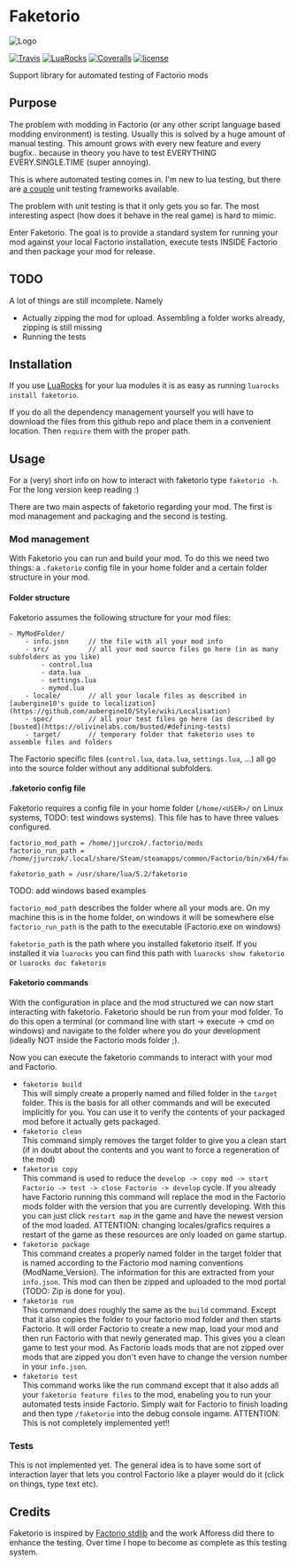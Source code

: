 # Faketorio
![Logo](https://github.com/JonasJurczok/faketorio/raw/master/img/faketorio.jpg)

[![Travis](https://img.shields.io/travis/JonasJurczok/faketorio.svg)](https://travis-ci.org/JonasJurczok/faketorio)
[![LuaRocks](https://img.shields.io/luarocks/v/jasonmiles/faketorio.svg)](https://luarocks.org/modules/jasonmiles/faketorio)
[![Coveralls](https://img.shields.io/coveralls/JonasJurczok/faketorio.svg)](https://coveralls.io/github/JonasJurczok/faketorio)
[![license](https://img.shields.io/github/license/jonasjurczok/faketorio.svg)](https://opensource.org/licenses/MIT)

Support library for automated testing of Factorio mods

## Purpose
The problem with modding in Factorio (or any other script language based modding environment) is testing.
Usually this is solved by a huge amount of manual testing. This amount grows with every new feature and every bugfix.. because in theory you have to test EVERYTHING EVERY.SINGLE.TIME (super annoying).

This is where automated testing comes in. I'm new to lua testing, but there are [a couple](http://lua-users.org/wiki/UnitTesting) unit testing frameworks available.

The problem with unit testing is that it only gets you so far. The most interesting aspect (how does it behave in the real game) is hard to mimic.

Enter Faketorio. The goal is to provide a standard system for running your mod against your local Factorio installation, execute tests INSIDE
Factorio and then package your mod for release.

## TODO
A lot of things are still incomplete. Namely
* Actually zipping the mod for upload. Assembling a folder works already, zipping is still missing
* Running the tests

## Installation

If you use [LuaRocks](https://luarocks.org) for your lua modules it is as easy as running `luarocks install faketorio`.

If you do all the dependency management yourself you will have to download the files from this github repo and place them in a convenient location. Then `require` them with the proper path.

## Usage

For a (very) short info on how to interact with faketorio type `faketorio -h`. For the long version keep reading :)

There are two main aspects of faketorio regarding your mod. The first is mod management and packaging and the second is testing.

### Mod management

With Faketorio you can run and build your mod. To do this we need two things: a `.faketorio` config file in your home folder and a certain folder
structure in your mod.

#### Folder structure

Faketorio assumes the following structure for your mod files:
```
- MyModFolder/
    - info.json     // the file with all your mod info
    - src/          // all your mod source files go here (in as many subfolders as you like)
        - control.lua
        - data.lua
        - settings.lua
        - mymod.lua
    - locale/       // all your locale files as described in [aubergine10's guide to localization](https://github.com/aubergine10/Style/wiki/Localisation)
    - spec/         // all your test files go here (as described by [busted](https://olivinelabs.com/busted/#defining-tests)
    - target/       // temporary folder that faketorio uses to assemble files and folders
```

The Factorio specific files (`control.lua`, `data.lua`, `settings.lua`, ...) all go into the source folder without any additional subfolders.

#### .faketorio config file
Faketorio requires a config file in your home folder (`/home/<USER>/` on Linux systems, TODO: test windows systems).
This file has to have three values configured.

```properties
factorio_mod_path = /home/jjurczok/.factorio/mods
factorio_run_path = /home/jjurczok/.local/share/Steam/steamapps/common/Factorio/bin/x64/factorio

faketorio_path = /usr/share/lua/5.2/faketorio
```

TODO: add windows based examples

`factorio_mod_path` describes the folder where all your mods are. On my machine this is in the home folder, on windows it will be somewhere else
`factorio_run_path` is the path to the executable (Factorio.exe on windows)

`faketorio_path` is the path where you installed faketorio itself. If you installed it via `luarocks` you can find this path with `luarocks show faketorio` or `luarocks doc faketorio`

#### Faketorio commands

With the configuration in place and the mod structured we can now start interacting with faketorio. Faketorio should be run from your mod folder.
To do this open a terminal (or command line with start -> execute -> cmd on windows) and navigate to the folder where you do your development (ideally NOT inside the Factorio mods folder ;).

Now you can execute the faketorio commands to interact with your mod and Factorio.

* `faketorio build` \
This will simply create a properly named and filled folder in the `target` folder. This is the basis for all
other commands and will be executed implicitly for you. You can use it to verify the contents of
your packaged mod before it actually gets packaged.
* `faketorio clean` \
This command simply removes the target folder to give you a clean start (if in doubt about the contents and you want to force a regeneration of the mod)
* `faketorio copy` \
This command is used to reduce the `develop -> copy mod -> start Factorio -> test -> close Factorio -> develop` cycle.
If you already have Factorio running this command will replace the mod in the Factorio mods folder with the version that you are currently developing.
With this you can just click `restart map` in the game and have the newest version of the mod loaded. ATTENTION: changing locales/grafics requires a restart of the game
as these resources are only loaded on game startup.
* `faketorio package` \
This command creates a properly named folder in the target folder that is named according to the Factorio mod naming conventions (ModName_Version). The information
for this are extracted from your `info.json`. This mod can then be zipped and uploaded to the mod portal (TODO: Zip is done for you).
* `faketorio run` \
This command does roughly the same as the `build` command. Except that it also copies the folder to your factorio mod folder and then starts Factorio.
It will order Factorio to create a new map, load your mod and then run Factorio with that newly generated map. This gives you a clean game to test your mod.
As Factorio loads mods that are not zipped over mods that are zipped you don't even have to change the version number in your `info.json`.
* `faketorio test` \
This command works like the run command except that it also adds all your `faketorio feature files` to the mod, enabeling you to run your
automated tests inside Factorio. Simply wait for Factorio to finish loading and then type `/faketorio` into the debug console ingame.
ATTENTION: This is not completely implemented yet!!

### Tests

This is not implemented yet. The general idea is to have some sort of interaction layer that lets you control Factorio like a player would do it
(click on things, type text etc).

## Credits

Faketorio is inspired by [Factorio stdlib](https://github.com/Afforess/Factorio-Stdlib) and the work Afforess did there to enhance the testing.
Over time I hope to become as complete as this testing system.
